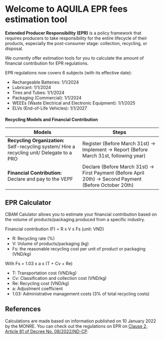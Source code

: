 # Welcome to AQUILA EPR fees estimation tool

**Extended Producer Responsibility (EPR)** is a policy framework that requires producers to take responsibility for the entire lifecycle of their products, especially the post-consumer stage: collection, recycling, or disposal.

We currently offer estimation tools for you to calculate the amount of financial contribution for EPR regulations.

EPR regulations now covers 6 subjects (with its effective date):

- Rechargeable Batteries: 1/1/2024
- Lubricant: 1/1/2024
- Tires and Tubes: 1/1/2024
- Packaging (Commercial): 1/1/2024
- WEEEs (Waste Electrical and Electronic Equipment): 1/1/2025
- ELVs (End-of-Life Vehicles): 1/1/2027

#### Recycling Models and Financial Contribution
|                      **Models**                  |        **Steps**                                                                                             |
|----------------------------------------|-------------------------------------------------------------------------------------------------------------|
| **Recycling Organization:** Self-recycling system/ Hire a recycling unit/ Delegate to a PRO | Register (Before March 31st) -> Implement -> Report (Before March 31st, following year)             |
| **Financial Contribution:** Declare and pay to the VEPF          | Declare (Before March 31st) -> First Payment (Before April 20th) -> Second Payment (Before October 20th) |

## EPR Calculator

CBAM Calulator allows you to estimate your financial contribution based on the volume of products/packaging produced from a specific industry.

Financial contribution (F) = R x V x Fs (unit: VND)
- R: Recycling rate (%)
- V: Volume of products/packaging (kg)
- Fs: the reasonable recycling cost per unit of product or packaging (VND/kg)

With Fs = 1.03 x a x (T + Cv + Re) 
- T: Transportation cost (VND/kg)
- Cv: Classification and collection cost (VND/kg)
- Re: Recycling cost (VND/kg)
- a: Adjustment coefficient
- 1.03: Administrative management costs (3% of total recycling costs)

## References

Calculations are made based on information  published on 10 January 2022 by the MONRE. You can check out the regulations on EPR on [Clause 2, Article 81 of Decree No. 08/2022/ND-CP](https://datafiles.chinhphu.vn/cpp/files/vbpq/2022/01/08-nd.signed.pdf).
